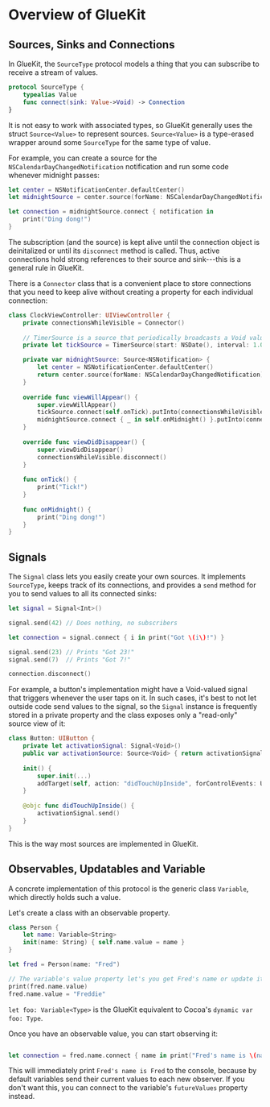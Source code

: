 # Overview of GlueKit

## Sources, Sinks and Connections

In GlueKit, the `SourceType` protocol models a thing that you can subscribe to receive a stream of values. 

```Swift
protocol SourceType {
    typealias Value
    func connect(sink: Value->Void) -> Connection
}
```

It is not easy to work with associated types, so GlueKit generally uses the struct `Source<Value>` to represent sources. `Source<Value>` is a type-erased wrapper around some `SourceType` for the same type of value.

For example, you can create a source for the `NSCalendarDayChangedNotification` notification
and run some code whenever midnight passes:

```Swift
let center = NSNotificationCenter.defaultCenter()
let midnightSource = center.source(forName: NSCalendarDayChangedNotification)

let connection = midnightSource.connect { notification in 
    print("Ding dong!") 
}
```

The subscription (and the source) is kept alive until the connection object is deinitalized
or until its `disconnect` method is called. Thus, active connections hold strong
references to their source and sink---this is a general rule in GlueKit.

There is a `Connector` class that is a convenient place to store connections that you need to keep
alive without creating a property for each individual connection:

```Swift
class ClockViewController: UIViewController {
    private connectionsWhileVisible = Connector()
    
    // TimerSource is a source that periodically broadcasts a Void value as long as it is connected.
    private let tickSource = TimerSource(start: NSDate(), interval: 1.0)

    private var midnightSource: Source<NSNotification> {
        let center = NSNotificationCenter.defaultCenter()
		return center.source(forName: NSCalendarDayChangedNotification)
    }
    
    override func viewWillAppear() {
        super.viewWillAppear()
        tickSource.connect(self.onTick).putInto(connectionsWhileVisible)
        midnightSource.connect { _ in self.onMidnight() }.putInto(connectionsWhileVisible)
    }
    
    override func viewDidDisappear() {
        super.viewDidDisappear()
        connectionsWhileVisible.disconnect()
    }
    
    func onTick() {
        print("Tick!")
    }
    
    func onMidnight() {
        print("Ding dong!")
    }
}
```

## Signals

The `Signal` class lets you easily create your own sources. 
It implements `SourceType`, keeps track of its connections, and provides a `send` method for you to send values to all its connected sinks:

```Swift
let signal = Signal<Int>()

signal.send(42) // Does nothing, no subscribers

let connection = signal.connect { i in print("Got \(i\)!") }

signal.send(23) // Prints "Got 23!"
signal.send(7)  // Prints "Got 7!"

connection.disconnect()
```

For example, a button's implementation might have a Void-valued signal that triggers whenever the user
taps on it. In such cases, it's best to not let outside code send values to the signal, so the 
`Signal` instance is frequently stored in a private property and the class exposes only a 
"read-only" source view of it:

```Swift
class Button: UIButton {
    private let activationSignal: Signal<Void>()
    public var activationSource: Source<Void> { return activationSignal.source }
    
	init() {
	    super.init(...)
	    addTarget(self, action: "didTouchUpInside", forControlEvents: UIControlEventTouchUpInside)
	}
    
    @objc func didTouchUpInside() {
        activationSignal.send()
    }
}
```

This is the way most sources are implemented in GlueKit.

## Observables, Updatables and Variable

A concrete implementation of this protocol is the generic class `Variable`, which directly holds such a value. 

Let's create a class with an observable property.

```Swift
class Person {
    let name: Variable<String>
    init(name: String) { self.name.value = name }
}

let fred = Person(name: "Fred")

// The variable's value property let's you get Fred's name or update it:
print(fred.name.value)         
fred.name.value = "Freddie"
```

`let foo: Variable<Type>` is the GlueKit equivalent to Cocoa's `dynamic var foo: Type`.

Once you have an observable value, you can start observing it:

```Swift

let connection = fred.name.connect { name in print("Fred's name is \(name)") }
```

This will immediately print `Fred's name is Fred` to the console, because by default variables 
send their current values to each new observer. If you don't want this, you can connect to the
variable's `futureValues` property instead.

